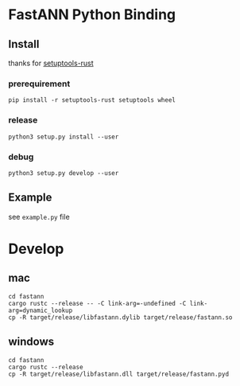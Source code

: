 # FastANN Python Binding


## Install
thanks for [setuptools-rust](https://github.com/PyO3/setuptools-rust)

### prerequirement

```
pip install -r setuptools-rust setuptools wheel
```

### release
```
python3 setup.py install --user
```

### debug
```
python3 setup.py develop --user
```

## Example

see `example.py` file

# Develop

## mac 
```
cd fastann
cargo rustc --release -- -C link-arg=-undefined -C link-arg=dynamic_lookup
cp -R target/release/libfastann.dylib target/release/fastann.so
```

## windows 
```
cd fastann
cargo rustc --release
cp -R target/release/libfastann.dll target/release/fastann.pyd
```